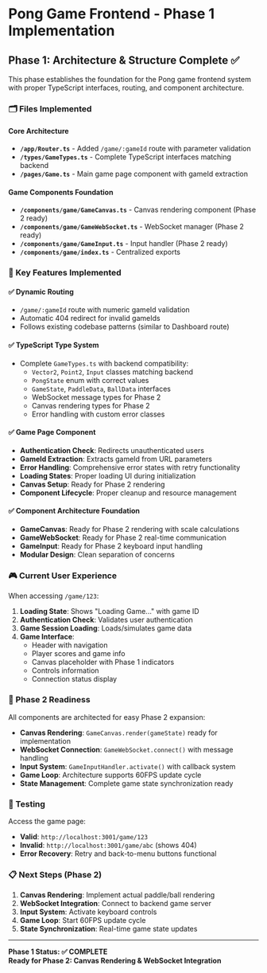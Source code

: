 # Pong Game Frontend - Phase 1 Implementation

## Phase 1: Architecture & Structure Complete ✅

This phase establishes the foundation for the Pong game frontend system with proper TypeScript interfaces, routing, and component architecture.

### 🗂️ Files Implemented

#### Core Architecture
- **`/app/Router.ts`** - Added `/game/:gameId` route with parameter validation
- **`/types/GameTypes.ts`** - Complete TypeScript interfaces matching backend
- **`/pages/Game.ts`** - Main game page component with gameId extraction

#### Game Components Foundation  
- **`/components/game/GameCanvas.ts`** - Canvas rendering component (Phase 2 ready)
- **`/components/game/GameWebSocket.ts`** - WebSocket manager (Phase 2 ready)
- **`/components/game/GameInput.ts`** - Input handler (Phase 2 ready)
- **`/components/game/index.ts`** - Centralized exports

### 🎯 Key Features Implemented

#### ✅ Dynamic Routing
- `/game/:gameId` route with numeric gameId validation
- Automatic 404 redirect for invalid gameIds
- Follows existing codebase patterns (similar to Dashboard route)

#### ✅ TypeScript Type System
- Complete `GameTypes.ts` with backend compatibility:
  - `Vector2`, `Point2`, `Input` classes matching backend
  - `PongState` enum with correct values
  - `GameState`, `PaddleData`, `BallData` interfaces
  - WebSocket message types for Phase 2
  - Canvas rendering types for Phase 2
  - Error handling with custom error classes

#### ✅ Game Page Component
- **Authentication Check**: Redirects unauthenticated users
- **GameId Extraction**: Extracts gameId from URL parameters  
- **Error Handling**: Comprehensive error states with retry functionality
- **Loading States**: Proper loading UI during initialization
- **Canvas Setup**: Ready for Phase 2 rendering
- **Component Lifecycle**: Proper cleanup and resource management

#### ✅ Component Architecture Foundation
- **GameCanvas**: Ready for Phase 2 rendering with scale calculations
- **GameWebSocket**: Ready for Phase 2 real-time communication
- **GameInput**: Ready for Phase 2 keyboard input handling
- **Modular Design**: Clean separation of concerns

### 🎮 Current User Experience

When accessing `/game/123`:

1. **Loading State**: Shows "Loading Game..." with game ID
2. **Authentication Check**: Validates user authentication
3. **Game Session Loading**: Loads/simulates game data
4. **Game Interface**: 
   - Header with navigation
   - Player scores and game info
   - Canvas placeholder with Phase 1 indicators
   - Controls information
   - Connection status display

### 🚀 Phase 2 Readiness

All components are architected for easy Phase 2 expansion:

- **Canvas Rendering**: `GameCanvas.render(gameState)` ready for implementation
- **WebSocket Connection**: `GameWebSocket.connect()` with message handling
- **Input System**: `GameInputHandler.activate()` with callback system
- **Game Loop**: Architecture supports 60FPS update cycle
- **State Management**: Complete game state synchronization ready

### 🧪 Testing

Access the game page:
- **Valid**: `http://localhost:3001/game/123` 
- **Invalid**: `http://localhost:3001/game/abc` (shows 404)
- **Error Recovery**: Retry and back-to-menu buttons functional

### 📋 Next Steps (Phase 2)

1. **Canvas Rendering**: Implement actual paddle/ball rendering
2. **WebSocket Integration**: Connect to backend game server
3. **Input System**: Activate keyboard controls
4. **Game Loop**: Start 60FPS update cycle
5. **State Synchronization**: Real-time game state updates

---

**Phase 1 Status: ✅ COMPLETE**  
**Ready for Phase 2: Canvas Rendering & WebSocket Integration**